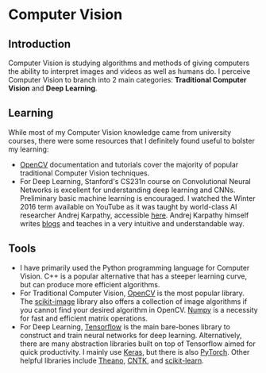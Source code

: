 # Computer Vision

## Introduction

Computer Vision is studying algorithms and methods of giving computers the ability to interpret images and videos as well as humans do. I perceive Computer Vision to branch into 2 main categories: **Traditional Computer Vision** and **Deep Learning**.

## Learning

While most of my Computer Vision knowledge came from university courses, there were some resources that I definitely found useful to bolster my learning:

* [OpenCV](https://docs.opencv.org/trunk/d6/d00/tutorial_py_root.html) documentation and tutorials cover the majority of popular traditional Computer Vision techniques.
* For Deep Learning, Stanford's CS231n course on Convolutional Neural Networks is excellent for understanding deep learning and CNNs. Preliminary basic machine learning is encouraged. I watched the Winter 2016 term available on YouTube as it was taught by world-class AI researcher Andrej Karpathy, accessible [here](https://www.youtube.com/playlist?list=PLkt2uSq6rBVctENoVBg1TpCC7OQi31AlC). Andrej Karpathy himself writes [blogs](http://karpathy.github.io/) and teaches in a very intuitive and understandable way.

## Tools

* I have primarily used the Python programming language for Computer Vision. C++ is a popular alternative that has a steeper learning curve, but can produce more efficient algorithms.
* For Traditional Computer Vision, [OpenCV](https://opencv.org/) is the most popular library. The [scikit-image](https://scikit-image.org/) library also offers a collection of image algorithms if you cannot find your desired algorithm in OpenCV. [Numpy](https://numpy.org/) is a necessity for fast and efficient matrix operations.
* For Deep Learning, [Tensorflow](https://www.tensorflow.org/) is the main bare-bones library to construct and train neural networks for deep learning. Alternatively, there are many abstraction libraries built on top of Tensorflow aimed for quick productivity. I mainly use [Keras](https://keras.io/), but there is also [PyTorch](https://pytorch.org/). Other helpful libraries include [Theano](http://deeplearning.net/software/theano/), [CNTK](https://github.com/microsoft/CNTK), and [scikit-learn](https://scikit-learn.org/).

